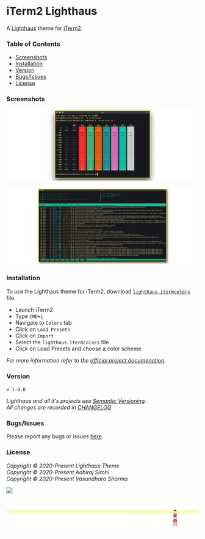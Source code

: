 # iTerm2 Lighthaus
A [Lighthaus](https://github.com/lighthaus-theme/lighthaus) theme for [iTerm2](https://www.iterm2.com/).

### Table of Contents
- [Screenshots](#screenshots)
- [Installation](#installation)
- [Version](#version)
- [Bugs/Issues](#bugs/issues)
- [License](#license)

### Screenshots

<p align="center"><img src="https://raw.githubusercontent.com/lighthaus-theme/iterm/master/iTerm-01.png"><p>

<p align="center"><img src="https://raw.githubusercontent.com/lighthaus-theme/iterm/master/iTerm-02.png"><p>


### Installation
To use the Lighthaus theme for iTerm2, download [`lighthaus.itermcolors`](https://github.com/lighthaus-theme/iterm/blob/master/src/lighthaus.itermcolorse) file. <br>
- Launch iTerm2
- Type `CMD+i`
- Navigate to `Colors` tab
- Click on `Load Presets`
- Click on `Import`
- Select the `lighthaus.itermcolors` file
- Click on Load Presets and choose a color scheme

_For more information refer to the [official project documenation](https://www.iterm2.com/documentation.html)._

### Version
```
v 1.0.0
```

_Lighthaus and all it's projects use [Semantic Versioning](https://semver.org/)._ <br/>
_All changes are recorded in [CHANGELOG](https://github.com/lighthaus-theme/iterm/blob/master/CHANGELOG.md)_

### Bugs/Issues
Please report any bugs or issues [here](https://github.com/lighthaus-theme/iterm/issues).

### License 

_Copyright © 2020-Present Lighthaus Theme_<br>
_Copyright © 2020-Present Adhiraj Sirohi_<br>
_Copyright © 2020-Present Vasundhara Sharma_

<p align="left"><a href="https://github.com/lighthaus-theme/iterm/blob/master/LICENSE"><img src="https://img.shields.io/static/v1.svg??style=flat&logo=appveyore&label=License&message=MIT&colorA=1C918A&colorB=50C16E"/></a></p>

<p align="center"><img src="https://raw.githubusercontent.com/lighthaus-theme/lighthaus/9e5cf66db03fc3e183e6cfbf7c4c04263a4f23df/ImageResources/lighthaus-border.svg"><p>

